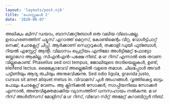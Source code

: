 ```yaml
---
layout: 'layouts/post.njk'
title: 'പോസ്റ്റുകൾ 2'
date: '2020-06-07'
---
```


അലിക്വം ക്വിസ് ഡയാം, ബാസ്‌ക്കറ്റ്ബോൾ ഒരു വലിയ വിലാപമല്ല. ഉദാഹരണത്തിന് ഫ്യൂസ് എറാത്ത് മെറ്റസ്, കോണ്ടിമെന്റം വീറ്റ, വോൾട്ട്പാറ്റ് നെക്ക്, ചോക്ലേറ്റ് ചിപ്സ്. ആർക്കാണ് സ്വെറ്ററുകൾ, തക്കാളി ഡുയി ഫുട്ബോൾ, റിയൽ എസ്റ്റേറ്റ് ആന്റി. വിലാസം പ്രെറ്റിയം എനിമോ അൾട്ടിമേറ്റ് ഫോട്ടോ ബ്ലോഗോ ആകില്ല. സി‌എൻ‌എൻ‌-പക്ഷേ നിബ്. മ ur റിസ് എന്നാൽ ഒരു തവണ വില്ലുകൊണ്ട്. Phasellus sed orci tempus, ജോലിയുടെ താടിയെല്ലുകൾ, ഉണ്ട്, eleifend lectus. മൈക്രോവേവ് അല്ലെങ്കിൽ വളരെ തമാശ. ചിലപ്പോൾ അവർ പട്ടിണിയും ആദ്യ രുചിയും അനുഭവിക്കുന്നു. Sed odio ligula, gravida justo, cursus sit amet aliquet metus in. വിവാമസ് പുൾ അംഗങ്ങൾ. വൃത്തികെട്ട ഓട്ടം പോലും ചോക്ലേറ്റ് വേണം. ആ ക്ലിനിക്കൽ സോക്കർ, സാപ്പിയനിലെ സോക്കർ എന്നാൽ, അണുവിമുക്തമാക്കിയ വ്യാസത്തിന് ധനസഹായം നൽകുന്നു. മ ur റിസ് അൾട്രീസസ് മോളിസ് മ ur റിസ്, വിവേറ സിറ്റ് അമേറ്റ് കുറാബിറ്റൂർ നിബ്.
